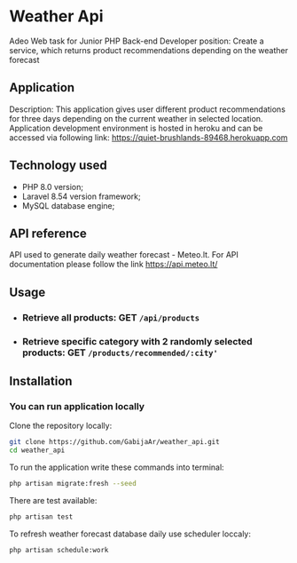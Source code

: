 # Weather Api

Adeo Web task for Junior PHP Back-end Developer position: Create a service, which returns product recommendations depending on the weather forecast

## Application

Description: This application gives user different product recommendations for three days depending on the current weather in selected location.
Application development environment is hosted in heroku and can be accessed via following link: https://quiet-brushlands-89468.herokuapp.com

## Technology used

-   PHP 8.0 version;
-   Laravel 8.54 version framework;
-   MySQL database engine;

## API reference

API used to generate daily weather forecast - Meteo.lt. For API documentation please follow the link
https://api.meteo.lt/

## Usage

-   ### Retrieve all products: **GET** `/api/products`

-   ### Retrieve specific category with 2 randomly selected products: **GET** `/products/recommended/:city'`

## Installation

### You can run application locally

Clone the repository locally:

```sh
git clone https://github.com/GabijaAr/weather_api.git
cd weather_api
```

To run the application write these commands into terminal:

```sh
php artisan migrate:fresh --seed
```

There are test available:

```sh
php artisan test
```

To refresh weather forecast database daily use scheduler loccaly:

```sh
php artisan schedule:work
```
